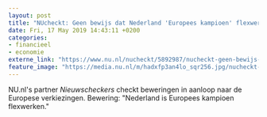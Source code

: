 ```yaml
---
layout: post
title: "NUcheckt: Geen bewijs dat Nederland 'Europees kampioen' flexwerken is"
date: Fri, 17 May 2019 14:43:11 +0200
categories: 
- financieel 
- economie 
externe_link: "https://www.nu.nl/nucheckt/5892987/nucheckt-geen-bewijs-dat-nederland-europees-kampioen-flexwerken-is.html"
feature_image: "https://media.nu.nl/m/hadxfp3an4lo_sqr256.jpg/nucheckt-geen-bewijs-dat-nederland-europees-kampioen-flexwerken-is.jpg"
---
```


NU.nl's partner <em>Nieuwscheckers</em> checkt beweringen in aanloop naar de Europese verkiezingen. Bewering: "Nederland is Europees kampioen flexwerken."
